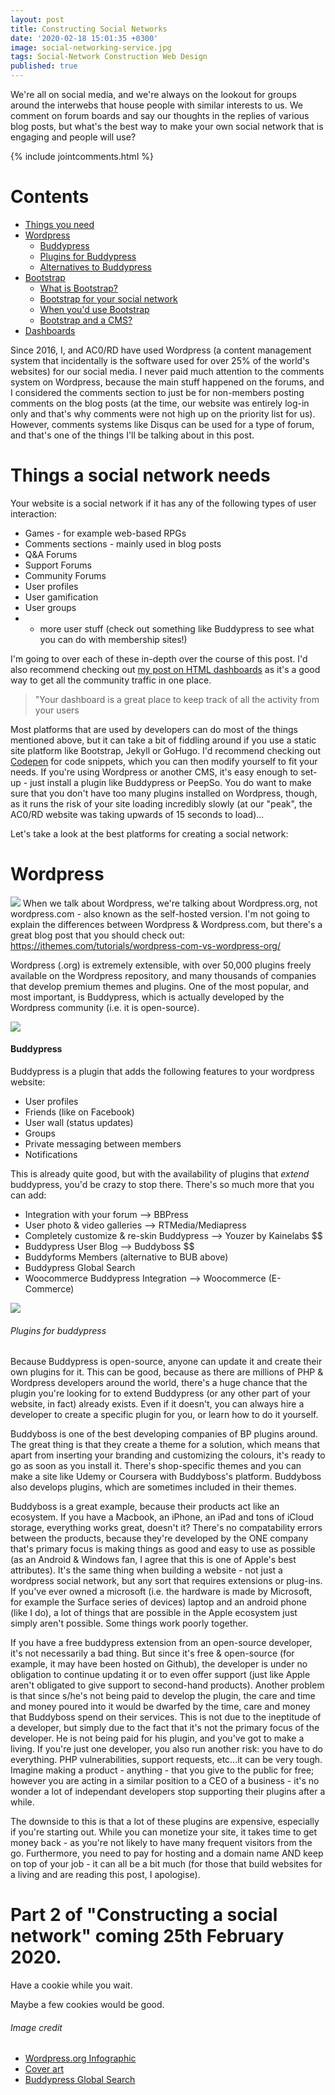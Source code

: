 ```yaml
---
layout: post
title: Constructing Social Networks
date: '2020-02-18 15:01:35 +0300'
image: social-networking-service.jpg
tags: Social-Network Construction Web Design
published: true
---
```


We're all on social media, and we're always on the lookout for groups around the interwebs that house people with similar interests to us. We comment on forum boards and say our thoughts in the replies of various blog posts, but what's the best way to make your own social network that is engaging and people will use?

{% include jointcomments.html %}

# Contents
* [Things you need](#things-a-social-network-needs)
* [Wordpress](#wordpress)
   * [Buddypress](#buddypress)
   * [Plugins for Buddypress](#plugins-for-buddypress)
   * [Alternatives to Buddypress](#alternatives-to-buddypress)
* [Bootstrap](#bootstrap)
	* [What is Bootstrap?](#what-is-bootstrap)
    * [Bootstrap for your social network](#bootstrap-for-your-social-network)
    * [When you'd use Bootstrap](#when-to-use-bootstrap)
    * [Bootstrap and a CMS?](#bootstrap-and-a-cms)
* [Dashboards](#a-quick-word-about-dashboards)

Since 2016, I, and AC0/RD have used Wordpress (a content management system that incidentally is the software used for over 25% of the world's websites) for our social media. I never paid much attention to the comments system on Wordpress, because the main stuff happened on the forums, and I considered the comments section to just be for non-members posting comments on the blog posts (at the time, our website was entirely log-in only and that's why comments were not high up on the priority list for us). However, comments systems like Disqus can be used for a type of forum, and that's one of the things I'll be talking about in this post.

# Things a social network needs
Your website is a social network if it has any of the following types of user interaction:
* Games - for example web-based RPGs
* Comments sections - mainly used in blog posts
* Q&A Forums
* Support Forums
* Community Forums
* User profiles
* User gamification
* User groups 
* + more user stuff (check out something like Buddypress to see what you can do with membership sites!)

I'm going to over each of these in-depth over the course of this post. I'd also recommend checking out [my post on HTML dashboards](https://acord-robotics.github.io/acord-robotics.github11//2020/02/23/start-the-day-with-the-right-habit/ "HTML Dashboards") as it's a good way to get all the community traffic in one place.

> "Your dashboard is a great place to keep track of all the activity from your users

Most platforms that are used by developers can do most of the things mentioned above, but it can take a bit of fiddling around if you use a static site platform like Bootstrap, Jekyll or GoHugo. I'd recommend checking out [Codepen](http://codepen.io) for code snippets, which you can then modify yourself to fit your needs. If you're using Wordpress or another CMS, it's easy enough to set-up - just install a plugin like Buddypress or PeepSo. You do want to make sure that you don't have too many plugins installed on Wordpress, though, as it runs the risk of your site loading incredibly slowly (at our "peak", the AC0/RD website was taking upwards of 15 seconds to load)...

Let's take a look at the best platforms for creating a social network:

# Wordpress
![](https://www.wpexplorer.com/wp-content/uploads/wordpress-com-vs-org-infographic.png)
When we talk about Wordpress, we're talking about Wordpress.org, not wordpress.com - also known as the self-hosted version. I'm not going to explain the differences between Wordpress & Wordpress.com, but there's a great blog post that you should check out: https://ithemes.com/tutorials/wordpress-com-vs-wordpress-org/

Wordpress (.org) is extremely extensible, with over 50,000 plugins freely available on the Wordpress repository, and many thousands of companies that develop premium themes and plugins. One of the most popular, and most important, is Buddypress, which is actually developed by the Wordpress community (i.e. it is open-source). 

![](https://socialengineindia.com/blog/wp-content/uploads/2019/01/social-networking-service.jpg)

#### Buddypress
Buddypress is a plugin that adds the following features to your wordpress website:

* User profiles
* Friends (like on Facebook)
* User wall (status updates)
* Groups
* Private messaging between members
* Notifications

This is already quite good, but with the availability of plugins that *extend* buddypress, you'd be crazy to stop there. There's so much more that you can add:

* Integration with your forum --> BBPress
* User photo & video galleries --> RTMedia/Mediapress
* Completely customize & re-skin Buddypress --> Youzer by Kainelabs $$
* Buddypress User Blog --> Buddyboss $$
* Buddyforms Members (alternative to BUB above)
* Buddypress Global Search
* Woocommerce Buddypress Integration --> Woocommerce (E-Commerce)

![](https://blog.hubspot.com/hs-fs/hubfs/Imported_Blog_Media/BuddyPress-Global-Search-2.png?width=1300&height=900&name=BuddyPress-Global-Search-2.png)

###### Plugins for buddypress

Because Buddypress is open-source, anyone can update it and create their own plugins for it. This can be good, because as there are millions of PHP & Wordpress developers around the world, there's a huge chance that the plugin you're looking for to extend Buddypress (or any other part of your website, in fact) already exists. Even if it doesn't, you can always hire a developer to create a specific plugin for you, or learn how to do it yourself.

Buddyboss is one of the best developing companies of BP plugins around. The great thing is that they create a theme for a solution, which means that apart from inserting your branding and customizing the colours, it's ready to go as soon as you install it. There's shop-specific themes and you can make a site like Udemy or Coursera with Buddyboss's platform. Buddyboss also develops plugins, which are sometimes included in their themes.

Buddyboss is a great example, because their products act like an ecosystem. If you have a Macbook, an iPhone, an iPad and tons of iCloud storage, everything works great, doesn't it? There's no compatability errors between the products, because they're developed by the ONE company that's primary focus is making things as good and easy to use as possible (as an Android & Windows fan, I agree that this is one of Apple's best attributes). It's the same thing when building a website - not just a wordpress social network, but any sort that requires extensions or plug-ins. If you've ever owned a microsoft (i.e. the hardware is made by Microsoft, for example the Surface series of devices) laptop and an android phone (like I do), a lot of things that are possible in the Apple ecosystem just simply aren't possible. Some things work poorly together.

If you have a free buddypress extension from an open-source developer, it's not necessarily a bad thing. But since it's free & open-source (for example, it may have been hosted on Github), the developer is under no obligation to continue updating it or to even offer support (just like Apple aren't obligated to give support to second-hand products). Another problem is that since s/he's not being paid to develop the plugin, the care and time and money poured into it would be dwarfed by the time, care and money that Buddyboss spend on their services. This is not due to the ineptitude of a developer, but simply due to the fact that it's not the primary focus of the developer. He is not being paid for his plugin, and you've got to make a living. If you're just one developer, you also run another risk: you have to do everything. PHP vulnerabilities, support requests, etc...it can be very tough. Imagine making a product - anything - that you give to the public for free; however you are acting in a similar position to a CEO of a business - it's no wonder a lot of independant developers stop supporting their plugins after a while.

The downside to this is that a lot of these plugins are expensive, especially if you're starting out. While you can monetize your site, it takes time to get money back - as you're not likely to have many frequent visitors from the go. Furthermore, you need to pay for hosting and a domain name AND keep on top of your job - it can all be a bit much (for those that build websites for a living and are reading this post, I apologise).

# Part 2 of "Constructing a social network" coming 25th February 2020.
Have a cookie while you wait.

Maybe a few cookies would be good.




###### Image credit
* [Wordpress.org Infographic](https://www.wpexplorer.com/wp-content/uploads/wordpress-com-vs-org-infographic.png)
* [Cover art](https://socialengineindia.com/blog/wp-content/uploads/2019/01/social-networking-service.jpg)
* [Buddypress Global Search](https://blog.hubspot.com/hs-fs/hubfs/Imported_Blog_Media/BuddyPress-Global-Search-2.png?width=1300&height=900&name=BuddyPress-Global-Search-2.png)
